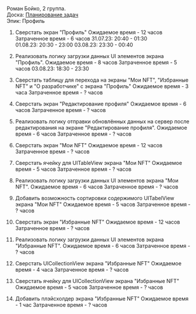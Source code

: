 Роман Бойко, 2 группа.  
Доска: [Планирование задач](https://github.com/users/miamib34ch/projects/1)  
Эпик: Профиль

 1. Сверстать экран "Профиль"
    Ожидаемое время - 12 часов
    Затраченное время  - 6 часов
    31.07.23: 20:40 - 01:30  
    01.08.23: 20:30 - 23:00
    03.08.23: 23:30 - 00:40   
    
 2. Реализовать логику загрузки данных UI элементов экрана "Профиль".
    Ожидаемое время - 8 часов
    Затраченное время  - 5 часов
    03.08.23: 18:30 - 23:30  
 
 3. Сверстать таблицу для перехода на экраны "Мои NFT", "Избранные NFT" и "О разработчике" с экрана "Профиль"
    Ожидаемое время - 3 часа
    Затраченное время  - ? часов
 
 4. Сверстать экран "Редактирование профиля"
    Ожидаемое время - 6 часов
    Затраченное время  - ? часов
    
 5. Реализовать логику отправки обновлённых данных на сервер после редактирования на экране "Редактирование профиля".
    Ожидаемое время - 6 часов
    Затраченное время  - ? часов
    
 6. Сверстать экран "Мои NFT"
    Ожидаемое время - 12 часов
    Затраченное время  - ? часов
    
 7. Сверстать ячейку для UITableView экрана "Мои NFT"
    Ожидаемое время - 5 часов
    Затраченное время  - ? часов
    
 8. Реализовать логику загрузки данных UI элементов экрана "Мои NFT".
    Ожидаемое время - 6 часов
    Затраченное время  - ? часов
    
 9. Добавить возможность сортировки содержимого  UITabelView экрана "Мои NFT"
    Ожидаемое время - 5 часов
    Затраченное время  - ? часов
    
10. Сверстать экран "Избранные NFT"
    Ожидаемое время - 12 часов
    Затраченное время  - ? часов
    
11. Реализовать логику загрузки данных UI элементов экрана "Избранные NFT".
    Ожидаемое время - 6 часов
    Затраченное время  - ? часов
    
12. Сверстать UICollectionView экрана "Избранные NFT"
    Ожидаемое время - 4 часа
    Затраченное время  - ? часов
    
13. Сверстать ячейку для UICollectionView экрана "Избранные NFT"
    Ожидаемое время - 5 часов
    Затраченное время  - ? часов
    
14. Добавить плэйсхолдер экрана "Избранные NFT"
    Ожидаемое время - 1 час
    Затраченное время  - ? часов
